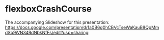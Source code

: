 # flexboxCrashCourse
The accompanying Slideshow for this presentation: https://docs.google.com/presentation/d/1a0B6g0hCBVcTseWaKauB8QpMmdSb9iVN34RdNbkNfFs/edit?usp=sharing

